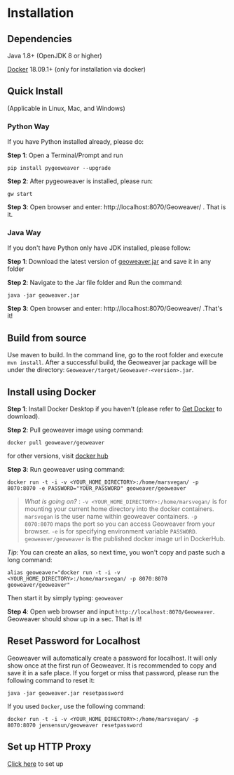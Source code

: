 
# Installation

## Dependencies

Java 1.8+ (OpenJDK 8 or higher)

[Docker](https://docs.docker.com/install/) 18.09.1+ (only for installation via docker)

## Quick Install

(Applicable in Linux, Mac, and Windows)

### Python Way

If you have Python installed already, please do:

**Step 1**: Open a Terminal/Prompt and run 

```shell
pip install pygeoweaver --upgrade
```

**Step 2**: After pygeoweaver is installed, please run:

```shell
gw start
```

**Step 3**: Open browser and enter: http://localhost:8070/Geoweaver/ . That is it. 

### Java Way

If you don't have Python only have JDK installed, please follow:

**Step 1**: Download the latest version of [geoweaver.jar](https://github.com/ESIPFed/Geoweaver/releases/download/latest/geoweaver.jar) and save it in any folder

**Step 2**: Navigate to the Jar file folder and Run the command:

```shell
java -jar geoweaver.jar
```

**Step 3**: Open browser and enter: http://localhost:8070/Geoweaver/ .That's it!

## Build from source

Use maven to build. In the command line, go to the root folder and execute `mvn install`. After a successful build, the Geoweaver jar package will be under the directory: `Geoweaver/target/Geoweaver-<version>.jar`.

## Install using Docker

**Step 1**: Install Docker Desktop if you haven't (please refer to [Get Docker](https://docs.docker.com/get-docker/) to download).

**Step 2**: Pull geoweaver image using command:

`docker pull geoweaver/geoweaver`

for other versions, visit [docker hub](https://hub.docker.com/repository/docker/geoweaver/geoweaver/general)

**Step 3**: Run geoweaver using command:

`docker run -t -i -v <YOUR_HOME_DIRECTORY>:/home/marsvegan/ -p 8070:8070 -e PASSWORD="YOUR_PASSWORD" geoweaver/geoweaver`

>  *What is going on?* : `-v <YOUR_HOME_DIRECTORY>:/home/marsvegan/` is for mounting your current home directory into the docker containers. `marsvegan` is the user name within geoweaver containers. `-p 8070:8070` maps the port so you can access Geoweaver from your browser. `-e` is for specifying environment variable `PASSWORD`. `geoweaver/geoweaver` is the published docker image url in DockerHub.

*Tip*: You can create an alias, so next time, you won't copy and paste such a long command:

`alias geoweaver="docker run -t -i -v <YOUR_HOME_DIRECTORY>:/home/marsvegan/ -p 8070:8070 geoweaver/geoweaver"`


Then start it by simply typing: `geoweaver`

**Step 4**: Open web browser and input `http://localhost:8070/Geoweaver`. Geoweaver should show up in a sec. That is it!

## Reset Password for Localhost

Geoweaver will automatically create a password for localhost. It will only show once at the first run of Geoweaver. It is recommended to copy and save it in a safe place. If you forget or miss that password, please run the following command to reset it:

```
java -jar geoweaver.jar resetpassword
```

If you used `Docker`, use the following command:

```
docker run -t -i -v <YOUR_HOME_DIRECTORY>:/home/marsvegan/ -p 8070:8070 jensensun/geoweaver resetpassword
```

## Set up HTTP Proxy

[Click here](http-proxy.md) to set up
